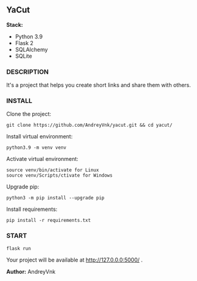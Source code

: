 ## YaCut

**Stack:**
* Python 3.9
* Flask 2
* SQLAlchemy
* SQLite

### DESCRIPTION

It's a project that helps you create short links and share them with others.

### INSTALL

Clone the project:
```
git clone https://github.com/AndreyVnk/yacut.git && cd yacut/
```
Install virtual environment:
```
python3.9 -m venv venv
```
Activate virtual environment:
```
source venv/bin/activate for Linux
source venv/Scripts/ctivate for Windows
```
Upgrade pip:
```
python3 -m pip install --upgrade pip
```
Install requirements:
```
pip install -r requirements.txt
```

### START
```
flask run
```
Your project will be available at http://127.0.0.0:5000/ .

**Author:** AndreyVnk